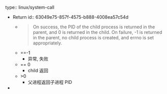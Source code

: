 type:: linux/system-call

- Return
  id:: 63049e75-857f-4575-b888-4008ea57c54d
  - > On success, the PID of the child process is returned in the parent, and 0 is returned in the child.  On failure, -1 is returned in the parent, no child process is created, and errno is set appropriately.
  - ==-1
    - 异常, 失败
  - == 0
    - child 返回
  - \>0
    - 父进程返回子进程 PID
-